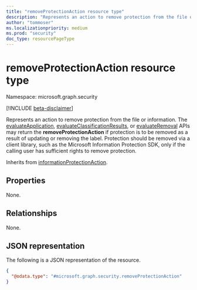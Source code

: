 ```yaml
---
title: "removeProtectionAction resource type"
description: "Represents an action to remove protection from the file or information."
author: "tommoser"
ms.localizationpriority: medium
ms.prod: "security"
doc_type: resourcePageType
---
```


# removeProtectionAction resource type

Namespace: microsoft.graph.security

[!INCLUDE [beta-disclaimer](../../includes/beta-disclaimer.md)]

Represents an action to remove protection from the file or information. The [evaluateApplication](../api/security-informationprotection-sensitivitylabel-evaluateapplication.md), [evaluateClassificationResults](../api/security-informationprotection-sensitivitylabel-evaluateclassificationresults.md), or [evaluateRemoval](../api/security-informationprotection-sensitivitylabel-evaluateremoval.md) APIs may return the **removeProtectionAction** if protection is to be removed as a result of updating or removing the label. Protection should be removed via a client library, such as the Microsoft Information Protection SDK, only if the calling user has sufficient rights to remove protection.

Inherits from [informationProtectionAction](../resources/security-informationprotectionaction.md).

## Properties
None.
## Relationships
None.

## JSON representation
The following is a JSON representation of the resource.
<!-- {
  "blockType": "resource",
  "@odata.type": "microsoft.graph.security.removeProtectionAction"
}
-->
``` json
{
  "@odata.type": "#microsoft.graph.security.removeProtectionAction"
}
```

